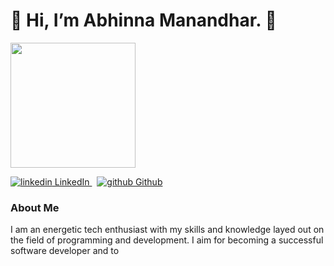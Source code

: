 <h1> 👋 Hi, I’m Abhinna Manandhar. 👋</h1>
<img src = "https://media4.giphy.com/media/ASd0Ukj0y3qMM/giphy.gif?cid=ecf05e47ockgixy8c67al85zgzkuuxibnfwlcthfnlaldm3m&rid=giphy.gif&ct=g" style="display{inline-block}"| width=200>
<p>
  <a href="https://www.linkedin.com/in/abhinna-/" rel="nofollow noreferrer">
    <img src="https://i.stack.imgur.com/gVE0j.png" alt="linkedin"> LinkedIn
  </a> &nbsp; 
  <a href="https://github.com/abhinna1" rel="nofollow noreferrer">
    <img src="https://i.stack.imgur.com/tskMh.png" alt="github"> Github
  </a>
</p>


### About Me
I am an energetic tech enthusiast with my skills and knowledge layed out on the field of
programming and development.
I aim for becoming a successful software developer and to 